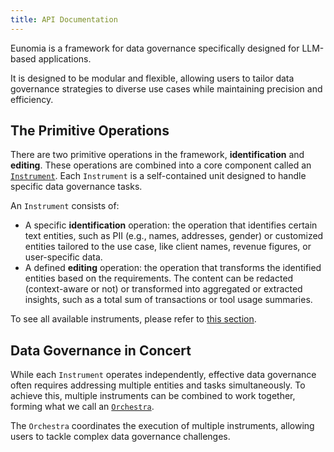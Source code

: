 ```yaml
---
title: API Documentation
---
```


Eunomia is a framework for data governance specifically designed for LLM-based applications.

It is designed to be modular and flexible, allowing users to tailor data governance strategies to diverse use cases while maintaining precision and efficiency.

## The Primitive Operations
There are two primitive operations in the framework, **identification** and **editing**. These operations are combined into a core component called an [`Instrument`](instruments/index.md). Each `Instrument` is a self-contained unit designed to handle specific data governance tasks.

An `Instrument` consists of:

- A specific **identification** operation: the operation that identifies certain text entities, such as PII (e.g., names, addresses, gender) or customized entities tailored to the use case, like client names, revenue figures, or user-specific data.
- A defined **editing** operation: the operation that transforms the identified entities based on the requirements. The content can be redacted (context-aware or not) or transformed into aggregated or extracted insights, such as a total sum of transactions or tool usage summaries.

To see all available instruments, please refer to [this section](instruments/index.md#available-instruments).

## Data Governance in Concert

While each `Instrument` operates independently, effective data governance often requires addressing multiple entities and tasks simultaneously. To achieve this, multiple instruments can be combined to work together, forming what we call an [`Orchestra`](orchestra.md).

The `Orchestra` coordinates the execution of multiple instruments, allowing users to tackle complex data governance challenges.

